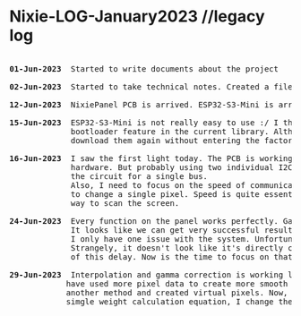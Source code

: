 # Nixie-LOG-January2023 //legacy log

<pre>

<b>01-Jun-2023</b>  Started to write documents about the project

<b>02-Jun-2023</b>  Started to take technical notes. Created a file system

<b>12-Jun-2023</b>  NixiePanel PCB is arrived. ESP32-S3-Mini is arrived

<b>15-Jun-2023</b>  ESP32-S3-Mini is not really easy to use :/ I think there are some missing and/or buggy codes on the
             bootloader feature in the current library. Although I could download some simple codes, I cannot 
             download them again without entering the factory-boot-mode

<b>16-Jun-2023</b>  I saw the first light today. The PCB is working like a charm. I didn't have to change anything on the 
             hardware. But probably using two individual I2C will be a bit painful. Maybe it is wise to convert 
             the circuit for a single bus.
             Also, I need to focus on the speed of communication. I am sending all the pixels from the beginning 
             to change a single pixel. Speed is quite essential in that case. But of course, I need to find another 
             way to scan the screen.
             
<b>24-Jun-2023</b>  Every function on the panel works perfectly. Gamma correction was clearly needed and I applied it. 
             It looks like we can get very successful results somewhere between 1.6-2.0.
             I only have one issue with the system. Unfortunately, it's running extremely slow, processes with I2C. 
             Strangely, it doesn't look like it's directly connected. So I'm not entirely sure what is the source 
             of this delay. Now is the time to focus on that.
                           
<b>29-Jun-2023</b>  Interpolation and gamma correction is working like a charm. Its feeling is very flawless. First, I 
            have used more pixel data to create more smooth flow but it could not create this feeling. Then I tried 
            another method and created virtual pixels. Now, pixel positions are not integer but float. And with a 
            simgle weight calculation equation, I change the neigbor pixels' data. And it works!

</pre>


